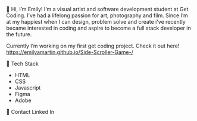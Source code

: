👋 Hi, I’m Emily!
I’m a visual artist and software development student at Get Coding. I’ve had a lifelong passion for art, photography and film. 
Since I’m at my happiest when I can design, problem solve and create i've recently became interested in coding and aspire to 
become a full stack developer in the future. 

Currently I’m working on my first get coding project. Check it out here! https://emilyamartin.github.io/Side-Scroller-Game-/

🚀 Tech Stack
- HTML
- CSS
- Javascript
- Figma 
- Adobe 

🔗 Contact 
Linked In 



